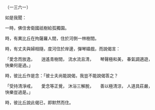（一三六一）

如是我聞：

一時，佛住舍衛國祇樹給孤獨園。

時，有異比丘在拘薩羅人間，住於河側一林樹間。

時，有丈夫與婦相隨，度河住於岸邊，彈琴嬉戲，而說偈言：

「愛念而放逸，　　逍遙青樹間，
流水流且清，　　琴聲極和美，
春氣調適遊，　　快樂何是過。」

時，彼比丘作是念：「彼士夫尚能說偈，我豈不能說偈答之？

「受持清淨戒，　　愛念等正覺，
沐浴三解脫，　　善以極清涼，
人道具莊嚴，　　快樂豈過是。」

時，彼比丘說此偈已，即默然而住。




